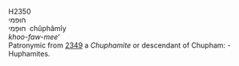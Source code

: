 <body>
  <p>H2350<br>  חוּפמי  <br> חוּפָמִי  ‎  chûphâmı̂y  <br><i>khoo-faw-mee‘ </i><br>Patronymic from <a href="h2349.htm">2349</a>  a <i>Chuphamite</i> or descendant of Chupham: - Huphamites.<br></p>
 </body>